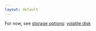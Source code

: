 ```yaml
---
layout: default
---
```

For now, see
[storage options](customize-vm-storage):
[volatile disk](customize-vm-storage#choosing-a-volatile-disk-in-a-template)
